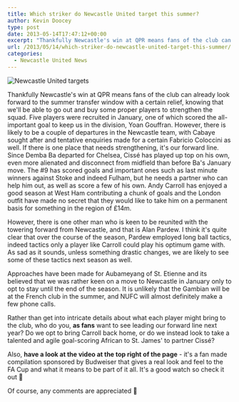 ```yaml
---
title: Which striker do Newcastle United target this summer?
author: Kevin Doocey
type: post
date: 2013-05-14T17:47:12+00:00
excerpt: "Thankfully Newcastle's win at QPR means fans of the club can already look forward to the summer transfer window with a certain relief, knowing that we'll be able to go out an buy some proper players to strengthen the squad. Five.."
url: /2013/05/14/which-striker-do-newcastle-united-target-this-summer/
categories:
  - Newcastle United News
---
```


![Newcastle United targets](https://www.tynetime.com/wp-content/uploads/2013/05/Pierre-Emerick-Aubameyang-Andy-Carroll.jpg "Target - Which of these forwards do Newcastle United target in the summer window?")

Thankfully Newcastle's win at QPR means fans of the club can already look forward to the summer transfer window with a certain relief, knowing that we'll be able to go out and buy some proper players to strengthen the squad. Five players were recruited in January, one of which scored the all-important goal to keep us in the division, Yoan Gouffran. However, there is likely to be a couple of departures in the Newcastle team, with Cabaye sought after and tentative enquiries made for a certain Fabricio Coloccini as well. If there is one place that needs strengthening, it's our forward line. Since Demba Ba departed for Chelsea, Cissé has played up top on his own, even more alienated and disconnect from midfield than before Ba's January move. The #9 has scored goals and important ones such as last minute winners against Stoke and indeed Fulham, but he needs a partner who can help him out, as well as score a few of his own. Andy Carroll has enjoyed a good season at West Ham contributing a chunk of goals and the London outfit have made no secret that they would like to take him on a permanent basis for something in the region of £14m.

However, there is one other man who is keen to be reunited with the towering forward from Newcastle, and that is Alan Pardew. I think it's quite clear that over the course of the season, Pardew employed long ball tactics, indeed tactics only a player like Carroll could play his optimum game with. As sad as it sounds, unless something drastic changes, we are likely to see some of these tactics next season as well.

Approaches have been made for Aubameyang of St. Etienne and its believed that we was rather keen on a move to Newcastle in January only to opt to stay until the end of the season. It is unlikely that the Gambian will be at the French club in the summer, and NUFC will almost definitely make a few phone calls.

Rather than get into intricate details about what each player might bring to the club, who do you, **as fans** want to see leading our forward line next year? Do we opt to bring Carroll back home, or do we instead look to take a talented and agile goal-scoring African to St. James' to partner Cissé?

Also, **have a look at the video at the top right of the page** - it's a fan made compilation sponsored by Budweiser that gives a real look and feel to the FA Cup and what it means to be part of it all. It's a good watch so check it out 🙂

Of course, any comments are appreciated 🙂
